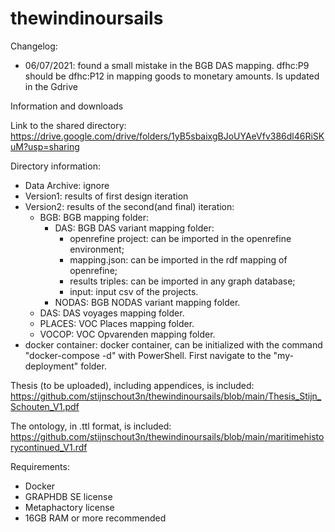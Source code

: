 # thewindinoursails

Changelog:
- 06/07/2021: found a small mistake in the BGB DAS mapping. dfhc:P9 should be dfhc:P12 in mapping goods to monetary amounts. Is updated in the Gdrive

Information and downloads 

Link to the shared directory:
https://drive.google.com/drive/folders/1yB5sbaixgBJoUYAeVfv386dl46RiSKuM?usp=sharing

Directory information:
  - Data Archive: ignore
  - Version1: results of first design iteration
  - Version2: results of the second(and final) iteration:
    - BGB: BGB mapping folder:
      - DAS: BGB DAS variant mapping folder:
        - openrefine project: can be imported in the openrefine environment;
        - mapping.json: can be imported in the rdf mapping of openrefine;
        - results triples: can be imported in any graph database;
        - input: input csv of the projects.
       - NODAS: BGB NODAS variant mapping folder.
     - DAS: DAS voyages mapping folder.
     - PLACES: VOC Places mapping folder.
     - VOCOP: VOC Opvarenden mapping folder.
  - docker container: docker container, can be initialized with the command "docker-compose -d" with PowerShell. First navigate to the "my-deployment" folder.

Thesis (to be uploaded), including appendices, is included: https://github.com/stijnschout3n/thewindinoursails/blob/main/Thesis_Stijn_Schouten_V1.pdf

The ontology, in .ttl format, is included: https://github.com/stijnschout3n/thewindinoursails/blob/main/maritimehistorycontinued_V1.rdf


Requirements:
  - Docker
  - GRAPHDB SE license
  - Metaphactory license
  - 16GB RAM or more recommended
